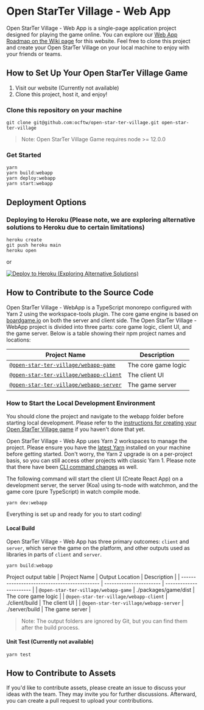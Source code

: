# Open StarTer Village - Web App

Open StarTer Village - Web App is a single-page application project designed for playing the game online. You can explore our [Web App Roadmap on the Wiki page](https://github.com/ocftw/open-star-ter-village/wiki/Webapp-Roadmap) for this website. Feel free to clone this project and create your Open StarTer Village on your local machine to enjoy with your friends or teams.

## How to Set Up Your Open StarTer Village Game

1. Visit our website (Currently not available)
2. Clone this project, host it, and enjoy!

### Clone this repository on your machine

```shell
git clone git@github.com:ocftw/open-star-ter-village.git open-star-ter-village
```

> Note: Open StarTer Village Game requires node >= 12.0.0

### Get Started

```shell
yarn
yarn build:webapp
yarn deploy:webapp
yarn start:webapp
```

## Deployment Options

### Deploying to Heroku (Please note, we are exploring alternative solutions to Heroku due to certain limitations)

```shell
heroku create
git push heroku main
heroku open
```

or

[![Deploy to Heroku (Exploring Alternative Solutions)](https://www.herokucdn.com/deploy/button.svg)](https://heroku.com/deploy?template=https://github.com/ocftw/open-star-ter-village/tree/main)

## How to Contribute to the Source Code

Open StarTer Village - WebApp is a TypeScript monorepo configured with Yarn 2 using the workspace-tools plugin. The core game engine is based on [boardgame.io](https://boardgame.io) on both the server and client side. The Open StarTer Village - WebApp project is divided into three parts: core game logic, client UI, and the game server. Below is a table showing their npm project names and locations:

| Project Name                                    | Description          |
| ---------------------------------------------- | --------------------   |
| [`@open-star-ter-village/webapp-game`](./packages/game/) | The core game logic   |
| [`@open-star-ter-village/webapp-client`](./client/)      | The client UI         |
| [`@open-star-ter-village/webapp-server`](./server/)      | The game server       |

### How to Start the Local Development Environment

You should clone the project and navigate to the webapp folder before starting local development. Please refer to the [instructions for creating your Open StarTer Village game](#how-to-create-your-open-star-ter-village-game) if you haven't done that yet.

Open StarTer Village - Web App uses Yarn 2 workspaces to manage the project. Please ensure you have the [latest Yarn](https://yarnpkg.com/getting-started/install) installed on your machine before getting started. Don't worry, the Yarn 2 upgrade is on a per-project basis, so you can still access other projects with classic Yarn 1. Please note that there have been [CLI command changes](https://yarnpkg.com/getting-started/migration#cli-commands) as well.

The following command will start the client UI (Create React App) on a development server, the server (Koa) using ts-node with watchmon, and the game core (pure TypeScript) in watch compile mode.

```shell
yarn dev:webapp
```

Everything is set up and ready for you to start coding!

#### Local Build

Open StarTer Village - Web App has three primary outcomes: `client` and `server`, which serve the game on the platform, and other outputs used as libraries in parts of `client` and `server`.

```shell
yarn build:webapp
```

Project output table
| Project Name                                 | Output Location            | Description            |
| -------------------------------------------- | -----------------------    | -----------------------  |
| `@open-star-ter-village/webapp-game`         | ./packages/game/dist       | The core game logic     |
| `@open-star-ter-village/webapp-client`       | ./client/build             | The client UI           |
| `@open-star-ter-village/webapp-server`       | ./server/build             | The game server         |

> Note: The output folders are ignored by Git, but you can find them after the build process.

#### Unit Test (Currently not available)

```shell
yarn test
```

## How to Contribute to Assets

If you'd like to contribute assets, please create an issue to discuss your ideas with the team. They may invite you for further discussions. Afterward, you can create a pull request to upload your contributions.
